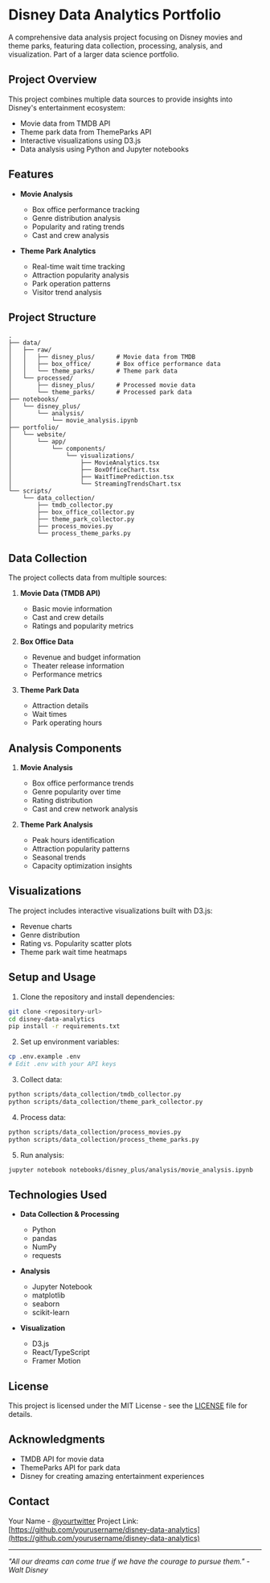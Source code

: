 # Disney Data Analytics Portfolio

A comprehensive data analysis project focusing on Disney movies and theme parks, featuring data collection, processing, analysis, and visualization. Part of a larger data science portfolio.

## Project Overview

This project combines multiple data sources to provide insights into Disney's entertainment ecosystem:
- Movie data from TMDB API
- Theme park data from ThemeParks API
- Interactive visualizations using D3.js
- Data analysis using Python and Jupyter notebooks

## Features

- **Movie Analysis**
  - Box office performance tracking
  - Genre distribution analysis
  - Popularity and rating trends
  - Cast and crew analysis

- **Theme Park Analytics**
  - Real-time wait time tracking
  - Attraction popularity analysis
  - Park operation patterns
  - Visitor trend analysis

## Project Structure

```
.
├── data/
│   ├── raw/
│   │   ├── disney_plus/      # Movie data from TMDB
│   │   ├── box_office/       # Box office performance data
│   │   └── theme_parks/      # Theme park data
│   └── processed/
│       ├── disney_plus/      # Processed movie data
│       └── theme_parks/      # Processed park data
├── notebooks/
│   └── disney_plus/
│       └── analysis/
│           └── movie_analysis.ipynb
├── portfolio/
│   └── website/
│       └── app/
│           └── components/
│               └── visualizations/
│                   ├── MovieAnalytics.tsx
│                   ├── BoxOfficeChart.tsx
│                   ├── WaitTimePrediction.tsx
│                   └── StreamingTrendsChart.tsx
└── scripts/
    └── data_collection/
        ├── tmdb_collector.py
        ├── box_office_collector.py
        ├── theme_park_collector.py
        ├── process_movies.py
        └── process_theme_parks.py
```

## Data Collection

The project collects data from multiple sources:

1. **Movie Data (TMDB API)**
   - Basic movie information
   - Cast and crew details
   - Ratings and popularity metrics

2. **Box Office Data**
   - Revenue and budget information
   - Theater release information
   - Performance metrics

3. **Theme Park Data**
   - Attraction details
   - Wait times
   - Park operating hours

## Analysis Components

1. **Movie Analysis**
   - Box office performance trends
   - Genre popularity over time
   - Rating distribution
   - Cast and crew network analysis

2. **Theme Park Analysis**
   - Peak hours identification
   - Attraction popularity patterns
   - Seasonal trends
   - Capacity optimization insights

## Visualizations

The project includes interactive visualizations built with D3.js:
- Revenue charts
- Genre distribution
- Rating vs. Popularity scatter plots
- Theme park wait time heatmaps

## Setup and Usage

1. Clone the repository and install dependencies:
```bash
git clone <repository-url>
cd disney-data-analytics
pip install -r requirements.txt
```

2. Set up environment variables:
```bash
cp .env.example .env
# Edit .env with your API keys
```

3. Collect data:
```bash
python scripts/data_collection/tmdb_collector.py
python scripts/data_collection/theme_park_collector.py
```

4. Process data:
```bash
python scripts/data_collection/process_movies.py
python scripts/data_collection/process_theme_parks.py
```

5. Run analysis:
```bash
jupyter notebook notebooks/disney_plus/analysis/movie_analysis.ipynb
```

## Technologies Used

- **Data Collection & Processing**
  - Python
  - pandas
  - NumPy
  - requests

- **Analysis**
  - Jupyter Notebook
  - matplotlib
  - seaborn
  - scikit-learn

- **Visualization**
  - D3.js
  - React/TypeScript
  - Framer Motion

## License

This project is licensed under the MIT License - see the [LICENSE](LICENSE) file for details.

## Acknowledgments

- TMDB API for movie data
- ThemeParks API for park data
- Disney for creating amazing entertainment experiences

## Contact

Your Name - [@yourtwitter](https://twitter.com/yourtwitter)
Project Link: [https://github.com/yourusername/disney-data-analytics](https://github.com/yourusername/disney-data-analytics)

---
*"All our dreams can come true if we have the courage to pursue them." - Walt Disney*
